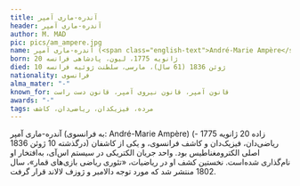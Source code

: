 ```yaml
---
title: آندره-ماری آمپر
header: آندره-ماری آمپر
author: M. MAD
pic: pics/am_ampere.jpg
name: آندره-ماری آمپر (<span class="english-text">André-Marie Ampère</span>)
born: 20 ژانویه 1775، لیون، پادشاهی فرانسه
died: 10 ژوئن 1836 (61 سال)، مارسی، سلطنت ژوئیه فرانسه
nationality: فرانسوی
alma_mater: "-"
known_for: قانون آمپر، قانون نیروی آمپر، قانون دست راست
awards: "-"
tags: مرده، فیزیکدان، ریاضی‌دان، کاشف
---
```

<p>
آندره-ماری آمپر (به فرانسوی:
<span class="english-text">André-Marie Ampère</span>)
(زاده 20 ژانویه 1775 - درگذشته 10 ژوئن 1836) ریاضی‌دان، فیزیک‌دان و کاشف
فرانسوی، و یکی از کاشفان اصلی الکترومغناطیس بود. واحد جریان الکتریکی در سیستم
اس‌آی، به‌افتخار او نام‌گذاری شده‌است. نخستین کشف او در ریاضیات، «تئوری ریاضی
بازی‌های قمار»، سال 1802 منتشر شد که مورد توجه دالامبر و ژوزف لالاند قرار گرفت.
</p>
